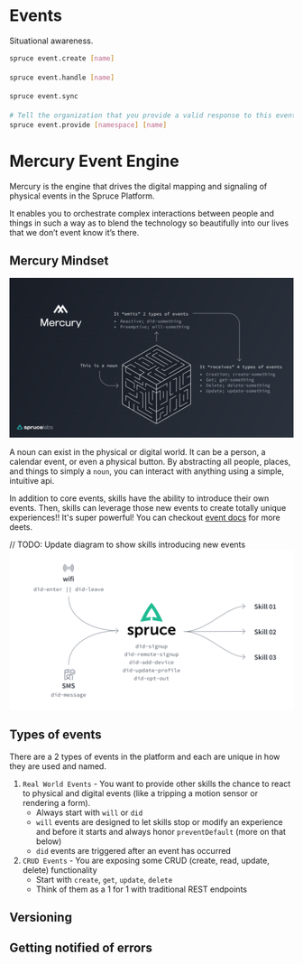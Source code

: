 # Events
Situational awareness.

```bash
spruce event.create [name]

spruce event.handle [name]

spruce event.sync

# Tell the organization that you provide a valid response to this event
spruce event.provide [namespace] [name]

```

# Mercury Event Engine

Mercury is the engine that drives the digital mapping and signaling of physical events in the Spruce Platform. 

It enables you to orchestrate complex interactions between people and things in such a way as to blend the technology so beautifully into our lives that we don’t event know it’s there.

## Mercury Mindset

![Mercury](../_images/mercury.png?raw=true "Mercury")

A noun can exist in the physical or digital world. It can be a person, a calendar event, or even a physical button. By abstracting all people, places, and things to simply a `noun`, you can interact with anything using a simple, intuitive api.

In addition to core events, skills have the ability to introduce their own events. Then, skills can leverage those new events to create totally unique experiences!! It's super powerful! You can checkout [event docs](events.md) for more deets.

// TODO: Update diagram to show skills introducing new events
![Event Architecture](../_images/Architecture.png?raw=true "Event Architecture")

## Types of events

There are a 2 types of events in the platform and each are unique in how they are used and named.

1. `Real World Events` - You want to provide other skills the chance to react to physical and digital events (like a tripping a motion sensor or rendering a form).
    - Always start with `will` or `did`
    - `will` events are designed to let skills stop or modify an experience and before it starts and always honor `preventDefault` (more on that below)
    - `did` events are triggered after an event has occurred
2. `CRUD Events` - You are exposing some CRUD (create, read, update, delete) functionality
    - Start with `create`, `get`, `update`, `delete`
    - Think of them as a 1 for 1 with traditional REST endpoints

## Versioning

## Getting notified of errors